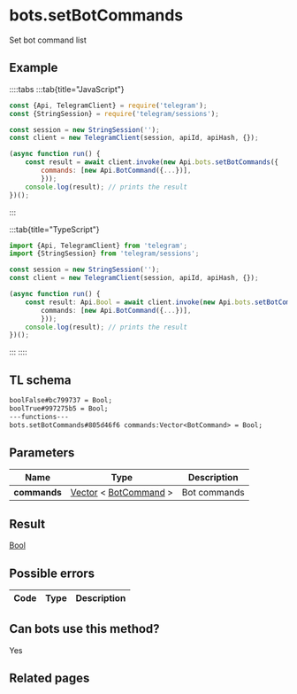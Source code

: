 # bots.setBotCommands

Set bot command list

## Example

::::tabs
:::tab{title="JavaScript"}

```js
const {Api, TelegramClient} = require('telegram');
const {StringSession} = require('telegram/sessions');

const session = new StringSession('');
const client = new TelegramClient(session, apiId, apiHash, {});

(async function run() {
    const result = await client.invoke(new Api.bots.setBotCommands({
		commands: [new Api.BotCommand({...})],
		}));
    console.log(result); // prints the result
})();

```

:::

:::tab{title="TypeScript"}

```ts
import {Api, TelegramClient} from 'telegram';
import {StringSession} from 'telegram/sessions';

const session = new StringSession('');
const client = new TelegramClient(session, apiId, apiHash, {});

(async function run() {
    const result: Api.Bool = await client.invoke(new Api.bots.setBotCommands({
		commands: [new Api.BotCommand({...})],
		}));
    console.log(result); // prints the result
})();

```

:::
::::

## TL schema

```txt
boolFalse#bc799737 = Bool;
boolTrue#997275b5 = Bool;
---functions---
bots.setBotCommands#805d46f6 commands:Vector<BotCommand> = Bool;
```

## Parameters

|     Name     | Type                                                                                                            | Description  |
| :----------: | --------------------------------------------------------------------------------------------------------------- | ------------ |
| **commands** | [Vector](https://core.telegram.org/type/Vector%20t) < [BotCommand](https://core.telegram.org/type/BotCommand) > | Bot commands |

## Result

[Bool](https://core.telegram.org/type/Bool)

## Possible errors

| Code | Type | Description |
| :--: | ---- | ----------- |

## Can bots use this method?

Yes

## Related pages
